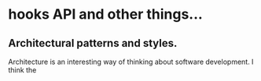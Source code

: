 # hooks API and other things...

## Architectural patterns and styles.
Architecture is an interesting way of thinking about software development. I think the 

